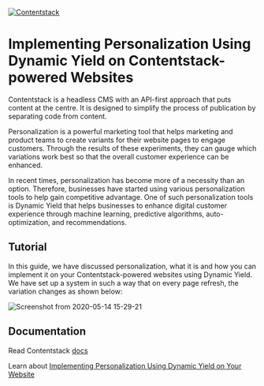 [![Contentstack](https://www.contentstack.com/docs/static/images/contentstack.png)](https://www.contentstack.com/)


# Implementing Personalization Using Dynamic Yield on Contentstack-powered Websites

Contentstack is a headless CMS with an API-first approach that puts content at the centre. It is designed to simplify the process of publication by separating code from content.

Personalization is a powerful marketing tool that helps marketing and product teams to create variants for their website pages to engage customers. Through the results of these experiments, they can gauge which variations work best so that the overall customer experience can be enhanced.

In recent times, personalization has become more of a necessity than an option. Therefore, businesses have started using various personalization tools to help gain competitive advantage. One of such personalization tools is Dynamic Yield that helps businesses to enhance digital customer experience through machine learning, predictive algorithms, auto-optimization, and recommendations. 


## Tutorial

In this guide, we have discussed personalization, what it is and how you can implement it on your Contentstack-powered websites using Dynamic Yield. We have set up a system in such a way that on every page refresh, the variation changes as shown below:

![Screenshot from 2020-05-14 15-29-21](https://user-images.githubusercontent.com/38778606/98209407-d8d59a00-1f64-11eb-9887-9c115391e5a9.gif)

## Documentation

Read Contentstack [docs](https://www.contentstack.com/docs/)

Learn about [Implementing Personalization Using Dynamic Yield on Your Website](https://www.contentstack.com/docs/developers/how-to-guides/implementing-personalization-using-dynamic-yield-on-your-website/)
